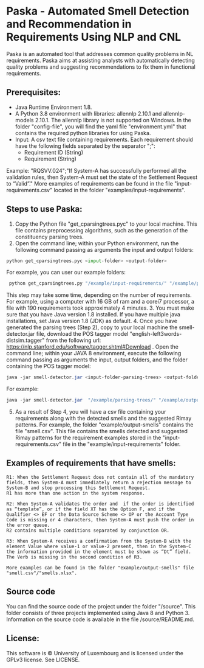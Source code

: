 # Paska - Automated Smell Detection and Recommendation in Requirements Using NLP and CNL
Paska is an automated tool that addresses common quality problems in NL requirements. Paska aims at assisting analysts with automatically detecting quality problems and suggesting recommendations to fix them in functional requirements.

## Prerequisites:
- Java Runtime Environment 1.8.
- A Python 3.8 environment with libraries: allennlp 2.10.1 and allennlp-models 2.10.1. The allennlp library is not supported on Windows. In the folder "config-file", you will find the yaml file "environment.yml" that contains the required python libraries for using Paska.
- Input: A csv text file containing requirements. Each requirement should have the following fields separated by the separator ";":
  - Requirement ID (String)  
  - Requirement (String)

Example:
"RQSVV.024";"If System-A has successfully performed all the validation rules, then System-A must set the state of the Settlement Request to “Valid”."
More examples of requirements can be found in the file "input-requirements.csv" located in the folder "examples/input-requirements".

## Steps to use Paska:
1. Copy the Python file "get_cparsingtrees.pyc" to your local machine. This file contains preprocessing algorithms, such as the generation of the constituency parsing trees.
2. Open the command line; within your Python environment, run the following command passing as arguments the input and output folders:
```python
python get_cparsingtrees.pyc <input-folder> <output-folder>
```
For example, you can user our example folders:
```python
 python get_cparsingtrees.py "/example/input-requirements/" "/example/parsing-trees/"
```
This step may take some time, depending on the number of requirements. For example, using a computer with 16 GB of ram and a corei7 processor, a file with 190 requirements took approximately 4 minutes.
3. You must make sure that you have Java version 1.8 installed. If you have multiple java installations, set Java version 1.8 (JDK) as default.
4. Once you have generated the parsing trees (Step 2), copy to your local machine the smell-detector.jar file, download the POS tagger model "english-left3words-distsim.tagger" from the following url: https://nlp.stanford.edu/software/tagger.shtml#Download . Open the command line; within your JAVA 8 environment, execute the following command passing as arguments the input, output folders, and the folder containing the POS tagger model:
```java
java -jar smell-detector.jar <input-folder-parsing-trees> <output-folder> <folder-postagger-model>
```
For example:
```java
java -jar smell-detector.jar  "/example/parsing-trees/" "/example/output-smells/" "/model/english-left3words-distsim.tagger"
```
5. As a result of Step 4, you will have a csv file containing your requirements along with the detected smells and the suggested Rimay patterns.
For example, the folder "example/output-smells" contains the file "smell.csv".  This file contains the smells detected and suggested Rimay patterns for the requirement examples stored in the "input-requirements.csv" file in the "example/input-requirements" folder.

## Examples of requirements that have smells:

```
R1: When the Settlement Request does not contain all of the mandatory fields, then System-A must immediately return a rejection message to System-B and stop processing this Settlement Request.
R1 has more than one action in the system response.

R2: When System-A validates the order and  if the order is identified as “template”, or if the field XT has the Option F, and if the Qualifier <> EF or the Data Source Scheme <> OP or the Account Type Code is missing or 4 characters, then System-A must push the order in the error queue.
R2 contains multiple conditions separated by conjunction OR.

R3: When System-A receives a confirmation from the System-B with the element Value where value-1 or value-2 present, then in the System-C the information provided in the element must be shown as “Dt” field.
The Verb is missing in the second condition of R3.

More examples can be found in the folder "example/output-smells" file "smell.csv"/"smells.xlsx".

```

## Source code
You can find the source code of the project under the folder "/source".  This folder consists of three projects implemented using Java 8 and Python 3.  Information on the source code is available in the file /source/README.md.

## License:
This software is © University of Luxembourg and is licensed under the GPLv3 license. See LICENSE.
